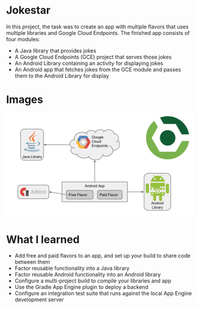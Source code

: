 # Jokestar

In this project, the task was to create an app with multiple flavors that uses multiple libraries and Google Cloud Endpoints.
The finished app consists of four modules:

* A Java library that provides jokes
* A Google Cloud Endpoints (GCE) project that serves those jokes
* An Android Library containing an activity for displaying jokes
* An Android app that fetches jokes from the GCE module and passes them to the Android Library for display

# Images

![alt tag](https://raw.githubusercontent.com/GurpreetSK95/Jokestar/master/screenshots/flow.png)

# What I learned
* Add free and paid flavors to an app, and set up your build to share code between them
* Factor reusable functionality into a Java library
* Factor reusable Android functionality into an Android library
* Configure a multi-project build to compile your libraries and app
* Use the Gradle App Engine plugin to deploy a backend
* Configure an integration test suite that runs against the local App Engine development server
